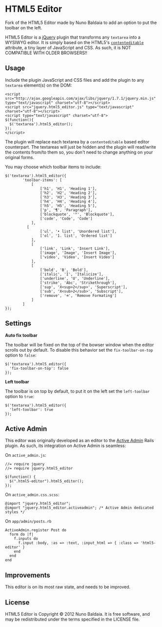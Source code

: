 HTML5 Editor
============

Fork of the HTML5 Editor made by Nuno Baldaia to add an option to put the toolbar on the left.

HTML5 Editor is a [jQuery](http://jquery.com/) plugin that transforms any `textarea` into a WYSIWYG editor. It is simply based on the HTML5's [`contenteditable`](http://html5demos.com/contenteditable) attribute, a tiny layer of JavaScript and CSS. As such, it is NOT COMPATIBLE WITH OLDER BROWSERS!!

Usage
-----

Include the plugin JavaScript and CSS files and add the plugin to any `textarea` element(s) on the DOM:

    <script src="http://ajax.googleapis.com/ajax/libs/jquery/1.7.1/jquery.min.js" type="text/javascript" charset="utf-8"></script>
    <script src="jquery.html5_editor.js" type="text/javascript" charset="utf-8"></script>
    <script type="text/javascript" charset="utf-8">
    $(function(){
      $('textarea').html5_editor();
    });
    </script>

The plugin will replace each textarea by a `contenteditable` based editor counterpart. The textareas will just be hidden and the plugin will read/write the contents from/to them so, you don't need to change anything on your original forms.

You may choose which toolbar items to include:

    $('textarea').html5_editor({
			'toolbar-items': [
				[
					['h1', 'H1', 'Heading 1'],
					['h2', 'H2', 'Heading 2'],
					['h3', 'H3', 'Heading 3'],
					['h4', 'H4', 'Heading 4'],
					['h5', 'H5', 'Heading 5'],
					['p', '¶', 'Paragraph'],
					['blockquote', '❝', 'Blockquote'],
					['code', 'Code', 'Code']
				],
			  [
					['ul', '• list', 'Unordered list'],
					['ol', '1. list', 'Ordered list']
				],
				[
					['link', 'Link', 'Insert Link'],
					['image', 'Image', 'Insert Image'],
					['video', 'Video', 'Insert Video']
				],
				[
					['bold', 'B', 'Bold'],
					['italic', 'I', 'Italicize'],
					['underline', 'U', 'Underline'],
					['strike', 'Abc', 'Strikethrough'],
					['sup', 'X<sup>2</sup>', 'Superscript'],
					['sub', 'X<sub>2</sub>', 'Subscript'],
					['remove', '⌫', 'Remove Formating']
				]
			]
    });
    
Settings
--------

**Auto fix toolbar**

The toolbar will be fixed on the top of the bowser window when the editor scrolls out by default.
To disable this behavior set the `fix-toolbar-on-top` option to `false`:

    $('textarea').html5_editor({
      'fix-toolbar-on-top': false
    });
    
**Left toolbar**

The toolbar is on top by default, to put it on the left set the `left-toolbar` option to `true`:

    $('textarea').html5_editor({
      'left-toolbar': true
    });


Active Admin
------------

This editor was originally developed as an editor to the [Active Admin](http://activeadmin.info/) Rails plugin. As such, its integration on Active Admin is seamless:

On `active_admin.js`:

    //= require jquery
    //= require jquery.html5_editor
    
    $(function() {  
      $(".html5-editor").html5_editor();
    });
    

On `active_admin.css.scss`:

    @import "jquery.html5_editor";
    @import "jquery.html5_editor.activeadmin"; /* Active Admin dedicated styles */

On `app/admin/posts.rb`

    ActiveAdmin.register Post do
      form do |f|
        f.inputs do
          f.input :body, :as => :text, :input_html => { :class => 'html5-editor' }
        end
      end
    end


Improvements
------------

This editor is on its most raw state, and needs to be improved.


License
-------

HTML5 Editor is Copyright © 2012 Nuno Baldaia. It is free software, and may be redistributed under the terms specified in the LICENSE file.
